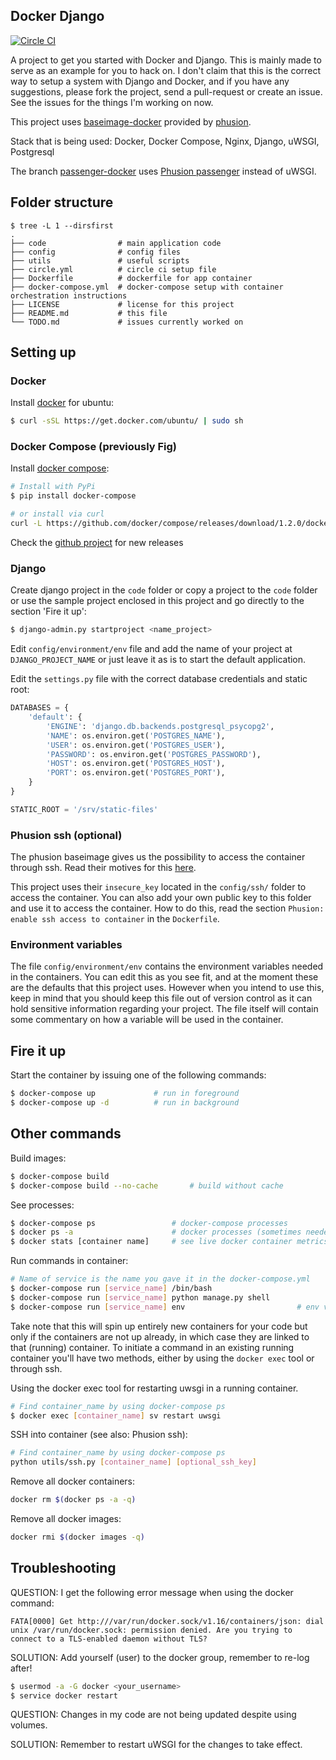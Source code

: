 Docker Django
-------------

[![Circle CI](https://circleci.com/gh/erroneousboat/docker-django/tree/master.svg?style=shield)](https://circleci.com/gh/erroneousboat/docker-django/tree/master)

A project to get you started with Docker and Django. This is mainly made to
serve as an example for you to hack on. I don't claim that this is the
correct way to setup a system with Django and Docker, and if you have any
suggestions, please fork the project, send a pull-request or create an issue.
See the issues for the things I'm working on now.

This project uses [baseimage-docker](https://github.com/phusion/baseimage-docker) provided by [phusion](http://www.phusion.nl).

Stack that is being used: Docker, Docker Compose, Nginx, Django, uWSGI, Postgresql

The branch [passenger-docker](https://github.com/erroneousboat/docker-django/tree/passenger-docker) uses [Phusion passenger](https://www.phusionpassenger.com/) instead of uWSGI.

## Folder structure

```
$ tree -L 1 --dirsfirst
.
├── code                # main application code
├── config              # config files
├── utils               # useful scripts
├── circle.yml          # circle ci setup file
├── Dockerfile          # dockerfile for app container
├── docker-compose.yml  # docker-compose setup with container orchestration instructions
├── LICENSE             # license for this project
├── README.md           # this file
└── TODO.md             # issues currently worked on

```

## Setting up

### Docker
Install [docker](https://docker.io) for ubuntu:

```bash
$ curl -sSL https://get.docker.com/ubuntu/ | sudo sh
```

### Docker Compose (previously Fig)
Install [docker compose](https://github.com/docker/compose):

```bash
# Install with PyPi
$ pip install docker-compose

# or install via curl
curl -L https://github.com/docker/compose/releases/download/1.2.0/docker-compose-`uname -s`-`uname -m` > /usr/local/bin/docker-compose; chmod +x /usr/local/bin/docker-compose
```

Check the [github project](https://github.com/docker/docker-compose/releases) for new releases

### Django
Create django project in the `code` folder or copy a project to the `code`
folder or use the sample project enclosed in this project and go directly to
the section 'Fire it up':

```bash
$ django-admin.py startproject <name_project>
```

Edit `config/environment/env` file and add the name of your project at `DJANGO_PROJECT_NAME` or just leave it as is to start the default application.


Edit the `settings.py` file with the correct database credentials and static
root:

```python
DATABASES = {
    'default': {
        'ENGINE': 'django.db.backends.postgresql_psycopg2',
        'NAME': os.environ.get('POSTGRES_NAME'),
        'USER': os.environ.get('POSTGRES_USER'),
        'PASSWORD': os.environ.get('POSTGRES_PASSWORD'),
        'HOST': os.environ.get('POSTGRES_HOST'),
        'PORT': os.environ.get('POSTGRES_PORT'),
    }
}

STATIC_ROOT = '/srv/static-files'
```

### Phusion ssh (optional)
The phusion baseimage gives us the possibility to access the container through
ssh. Read their motives for this 
[here](https://github.com/phusion/baseimage-docker#login_ssh).

This project uses their `insecure_key` located in the `config/ssh/` folder to 
access the container. You can also add your own public key to this folder and 
use it to access the container. How to do this, read the section 
`Phusion: enable ssh access to container` in the `Dockerfile`.

### Environment variables
The file `config/environment/env` contains the environment variables needed in
the containers. You can edit this as you see fit, and at the moment these are
the defaults that this project uses. However when you intend to use this, keep
in mind that you should keep this file out of version control as it can hold
sensitive information regarding your project. The file itself will contain
some commentary on how a variable will be used in the container.

## Fire it up
Start the container by issuing one of the following commands:
```bash
$ docker-compose up             # run in foreground
$ docker-compose up -d          # run in background
```

## Other commands
Build images:
```bash
$ docker-compose build
$ docker-compose build --no-cache       # build without cache
```

See processes:
```bash
$ docker-compose ps                 # docker-compose processes
$ docker ps -a                      # docker processes (sometimes needed)
$ docker stats [container name]     # see live docker container metrics
```

Run commands in container:
```bash
# Name of service is the name you gave it in the docker-compose.yml
$ docker-compose run [service_name] /bin/bash
$ docker-compose run [service_name] python manage.py shell
$ docker-compose run [service_name] env                         # env vars
```

Take note that this will spin up entirely new containers for your code
but only if the containers are not up already, in which case they are linked
to that (running) container. To initiate a command in an existing running
container you'll have two methods, either by using the `docker exec` tool
or through ssh.

Using the docker exec tool for restarting uwsgi in a running container.
```bash
# Find container_name by using docker-compose ps
$ docker exec [container_name] sv restart uwsgi 
```

SSH into container (see also: Phusion ssh):
```bash
# Find container_name by using docker-compose ps
python utils/ssh.py [container_name] [optional_ssh_key]
```

Remove all docker containers:
```bash
docker rm $(docker ps -a -q)
```

Remove all docker images:
```bash
docker rmi $(docker images -q)
```

## Troubleshooting
QUESTION: I get the following error message when using the docker command:

```
FATA[0000] Get http:///var/run/docker.sock/v1.16/containers/json: dial unix /var/run/docker.sock: permission denied. Are you trying to connect to a TLS-enabled daemon without TLS? 

```

SOLUTION: Add yourself (user) to the docker group, remember to re-log after!

```bash
$ usermod -a -G docker <your_username>
$ service docker restart
```

QUESTION: Changes in my code are not being updated despite using volumes.

SOLUTION: Remember to restart uWSGI for the changes to take effect.

